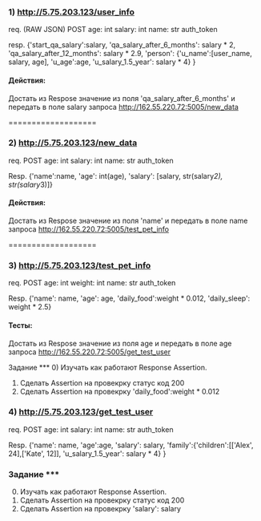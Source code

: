 ### 1) http://5.75.203.123/user_info
req. (RAW JSON)
POST
age: int
salary: int
name: str
auth_token


resp.
{'start_qa_salary':salary,
 'qa_salary_after_6_months': salary * 2,
 'qa_salary_after_12_months': salary * 2.9,
 'person': {'u_name':[user_name, salary, age],
                                'u_age':age,
                                'u_salary_1.5_year': salary * 4}
                                }

#### Действия:
Достать из Respose значение из поля 'qa_salary_after_6_months' и передать в поле salary запроса http://162.55.220.72:5005/new_data

===================

### 2) http://5.75.203.123/new_data
req.
POST
age: int
salary: int
name: str
auth_token

Resp.
{'name':name,
  'age': int(age),
  'salary': [salary, str(salary*2), str(salary*3)]}

#### Действия:
Достать из Respose значение из поля 'name' и передать в поле name запроса http://162.55.220.72:5005/test_pet_info

===================

### 3) http://5.75.203.123/test_pet_info
req.
POST
age: int
weight: int
name: str
auth_token


Resp.
{'name': name,
 'age': age,
 'daily_food':weight * 0.012,
 'daily_sleep': weight * 2.5}


#### Тесты:
Достать из Respose значение из поля age и передать в поле age запроса http://162.55.220.72:5005/get_test_user


Задание ***
0) Изучать как работают Response Assertion.                       
1) Сделать Assertion на провекрку статус код 200                  
2) Сделать Assertion на провекрку 'daily_food':weight * 0.012     

### 4) http://5.75.203.123/get_test_user
req.
POST
age: int
salary: int
name: str
auth_token

Resp.
{'name': name,
 'age':age,
 'salary': salary,
 'family':{'children':[['Alex', 24],['Kate', 12]],
 'u_salary_1.5_year': salary * 4}
  }

### Задание ***
0) Изучать как работают Response Assertion.        
1) Сделать Assertion на провекрку статус код 200   
2) Сделать Assertion на провекрку 'salary': salary 
